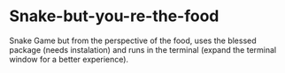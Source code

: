 # Snake-but-you-re-the-food
Snake Game but from the perspective of the food, uses the blessed package (needs instalation) and runs in the terminal (expand the terminal window for a better experience).
